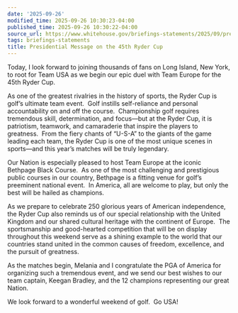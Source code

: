 ```yaml
---
date: '2025-09-26'
modified_time: 2025-09-26 10:30:23-04:00
published_time: 2025-09-26 10:30:22-04:00
source_url: https://www.whitehouse.gov/briefings-statements/2025/09/presidential-message-on-the-45th-ryder-cup/
tags: briefings-statements
title: Presidential Message on the 45th Ryder Cup
---
```

 
Today, I look forward to joining thousands of fans on Long Island, New
York, to root for Team USA as we begin our epic duel with Team Europe
for the 45th Ryder Cup.

As one of the greatest rivalries in the history of sports, the Ryder Cup
is golf’s ultimate team event.  Golf instills self-reliance and personal
accountability on and off the course.  Championship golf requires
tremendous skill, determination, and focus—but at the Ryder Cup, it is
patriotism, teamwork, and camaraderie that inspire the players to
greatness.  From the fiery chants of “U-S-A” to the giants of the game
leading each team, the Ryder Cup is one of the most unique scenes in
sports—and this year’s matches will be truly legendary.

Our Nation is especially pleased to host Team Europe at the iconic
Bethpage Black Course.  As one of the most challenging and prestigious
public courses in our country, Bethpage is a fitting venue for golf’s
preeminent national event.  In America, all are welcome to play, but
only the best will be hailed as champions.

As we prepare to celebrate 250 glorious years of American independence,
the Ryder Cup also reminds us of our special relationship with the
United Kingdom and our shared cultural heritage with the continent of
Europe.  The sportsmanship and good-hearted competition that will be on
display throughout this weekend serve as a shining example to the world
that our countries stand united in the common causes of freedom,
excellence, and the pursuit of greatness.

As the matches begin, Melania and I congratulate the PGA of America for
organizing such a tremendous event, and we send our best wishes to our
team captain, Keegan Bradley, and the 12 champions representing our
great Nation.

We look forward to a wonderful weekend of golf.  Go USA!
